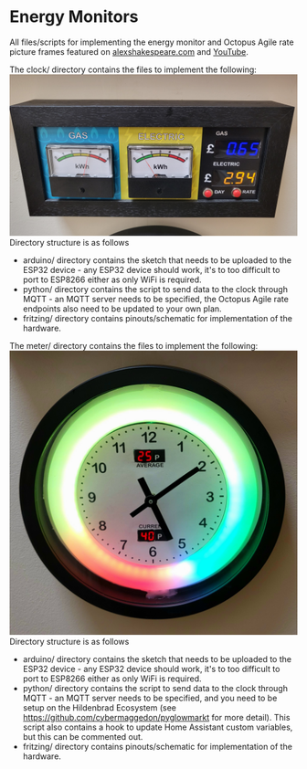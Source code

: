 # Energy Monitors
All files/scripts for implementing the energy monitor and Octopus Agile rate picture frames featured on [alexshakespeare.com](https://alexshakespeare.com) and [YouTube](https://youtube.com).

The clock/ directory contains the files to implement the following:
![N|Solid](https://github.com/shakso/EnergyMonitor/raw/main/meter/Meter.jpg)
Directory structure is as follows
- arduino/ directory contains the sketch that needs to be uploaded to the ESP32 device - any ESP32 device should work, it's to too difficult to port to ESP8266 either as only WiFi is required.
- python/ directory contains the script to send data to the clock through MQTT - an MQTT server needs to be specified, the Octopus Agile rate endpoints also need to be updated to your own plan.
- fritzing/ directory contains pinouts/schematic for implementation of the hardware.
 
The meter/ directory contains the files to implement the following:
![N|Solid](https://github.com/shakso/EnergyMonitor/raw/main/clock/Clock.jpg)
Directory structure is as follows
- arduino/ directory contains the sketch that needs to be uploaded to the ESP32 device - any ESP32 device should work, it's to too difficult to port to ESP8266 either as only WiFi is required.
- python/ directory contains the script to send data to the clock through MQTT - an MQTT server needs to be specified, and you need to be setup on the Hildenbrad Ecosystem (see https://github.com/cybermaggedon/pyglowmarkt for more detail). This script also contains a hook to update Home Assistant custom variables, but this can be commented out.
- fritzing/ directory contains pinouts/schematic for implementation of the hardware.